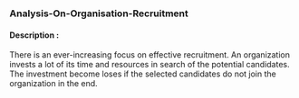 ### Analysis-On-Organisation-Recruitment

#### Description :

There is an ever-increasing focus on effective recruitment.
An organization invests a lot of its time and resources in search of the potential candidates.
The investment become loses if the selected candidates do not join the organization in the end. 
